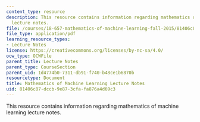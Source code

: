 ```yaml
---
content_type: resource
description: This resource contains information regarding mathematics of machine learning
  lecture notes.
file: /courses/18-657-mathematics-of-machine-learning-fall-2015/81406c87dccb9e873cfafa876a4d69c3_MIT18_657F15_LecNote.pdf
file_type: application/pdf
learning_resource_types:
- Lecture Notes
license: https://creativecommons.org/licenses/by-nc-sa/4.0/
ocw_type: OCWFile
parent_title: Lecture Notes
parent_type: CourseSection
parent_uid: 1d4774b0-7311-db91-f740-b48ce1b6870b
resourcetype: Document
title: Mathematics of Machine Learning Lecture Notes
uid: 81406c87-dccb-9e87-3cfa-fa876a4d69c3
---
```

This resource contains information regarding mathematics of machine learning lecture notes.